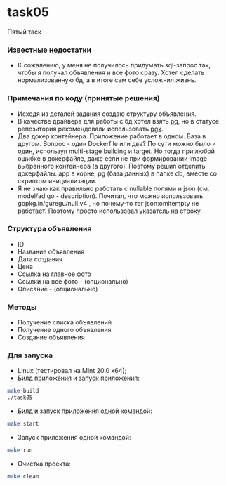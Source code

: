 # task05
Пятый таск

### Известные недостатки
- К сожалению, у меня не получилось придумать sql-запрос так, чтобы я получал объявления и все фото сразу. Хотел сделать нормализованную бд, а в итоге сам себе усложнил жизнь.

### Примечания по коду (принятые решения)
- Исходя из деталей задания создаю структуру объявления.
- В качестве драйвера для работы с бд хотел взять [pq](github.com/lib/pq), но в статусе репозитория рекомендовали использовать [pgx](https://github.com/jackc/pgx).
- Два докер контейнера. Приложение работает в одном. База в другом. Вопрос - один Dockerfile или два? По сути можно было и один, используя multi-stage building и target. Но тогда при любой ошибке в докерфайле, даже если не при формировании image выбранного контейнера (а другого). Поэтому решил отделить докерфайлы. app в корне, pg (база данных) в папке db, вместе со скриптом инициализации.
- Я не знаю как правильно работать с nullable полями и json (см. model/ad.go - description). Почитал, что можно использовать gopkg.in/guregu/null.v4 , но почему-то тэг json:omitempty не работает. Поэтому просто использовал указатель на строку.

### Структура объявления
- ID
- Название объявления
- Дата создания
- Цена
- Ссылка на главное фото
- Ссылки на все фото - (опционально)
- Описание - (опционально)

### Методы
- Получение списка объявлений
- Получение одного объявления
- Создание объявления

### Для запуска
- Linux (тестировал на Mint 20.0 x64);
- Билд приложения и запуск приложения:
```sh
make build
./task05
```
- Билд и запуск приложения одной командой:
```sh
make start
```
- Запуск приложения одной командой:
```sh
make run
```
- Очистка проекта:
```sh
make clean
```